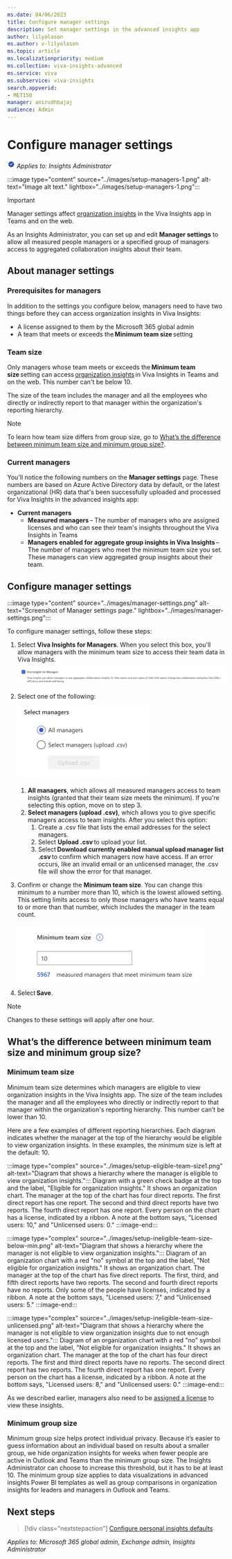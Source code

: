 ```yaml
---
ms.date: 04/06/2023
title: Configure manager settings
description: Set manager settings in the advanced insights app
author: lilyolason
ms.author: v-lilyolason
ms.topic: article
ms.localizationpriority: medium 
ms.collection: viva-insights-advanced 
ms.service: viva 
ms.subservice: viva-insights 
search.appverid: 
- MET150 
manager: anirudhbajaj
audience: Admin
---
```


# Configure manager settings

![insights admin](../images/applies-to-insights-admin.png) *Applies to: Insights Administrator*

:::image type="content" source="../images/setup-managers-1.png" alt-text="Image alt text." lightbox="../images/setup-managers-1.png":::

>[!Important]
> Manager settings affect [organization insights](../../org-team-insights/org-insights.md) in the Viva Insights app in Teams and on the web.

As an Insights Administrator, you can set up and edit **Manager settings** to allow all measured people managers or a specified group of managers access to aggregated collaboration insights about their team.

## About manager settings

### Prerequisites for managers

In addition to the settings you configure below, managers need to have two things before they can access organization insights in Viva Insights:

* A license assigned to them by the Microsoft 365 global admin
* A team that meets or exceeds the **Minimum team size** setting

### Team size

Only managers whose team meets or exceeds the **Minimum team size** setting can access [organization insights](../../org-team-insights/org-insights.md) in Viva Insights in Teams and on the web. This number can't be below 10.

The size of the team includes the manager and all the employees who directly or indirectly report to that manager within the organization's reporting hierarchy. 

>[!Note]
>To learn how team size differs from group size, go to [What’s the difference between minimum team size and minimum group size?](#whats-the-difference-between-minimum-team-size-and-minimum-group-size).

### Current managers

You'll notice the following numbers on the **Manager settings** page. These numbers are based on Azure Active Directory data by default, or the latest organizational (HR) data that's been successfully uploaded and processed for Viva Insights in the advanced insights app:

* **Current managers**
    * **Measured managers** – The number of managers who are assigned licenses and who can see their team's insights throughout the Viva Insights in Teams
    * **Managers enabled for aggregate group insights in Viva Insights** – The number of managers who meet the minimum team size you set. These managers can view aggregated group insights about their team.

## Configure manager settings


:::image type="content" source="../images/manager-settings.png" alt-text="Screenshot of Manager settings page." lightbox="../images/manager-settings.png":::

To configure manager settings, follow these steps:

1. Select **Viva Insights for Managers**. When you select this box, you'll allow managers with the minimum team size to access their team data in Viva Insights.
![Screenshot that shows the Manager settings page.](../images/manager-settings-check-box.png)

1. Select one of the following:

    ![Manager settings](../images/manager-settings-select-managers.png)
    1.  **All managers**, which allows all measured managers access to team insights (granted that their team size meets the minimum). If you're selecting this option, move on to step 3.
    1. **Select managers (upload .csv)**, which allows you to give specific managers access to team insights. After you select this option:
        1. Create a .csv file that lists the email addresses for the select managers.
        1. Select **Upload .csv** to upload your list.
        1. Select **Download currently enabled manual upload manager list .csv** to confirm which managers now have access. If an error occurs, like an invalid email or an unlicensed manager, the .csv file will show the error for that manager.
3. Confirm or change the **Minimum team size**. You can change this minimum to a number more than 10, which is the lowest allowed setting. This setting limits access to only those managers who have teams equal to or more than that number, which includes the manager in the team count.

    ![Screenshot that shows Set team size option.](../images/manager-settings-set-min-team-size.png)

4. Select **Save**.

>[!Note] 
> Changes to these settings will apply after one hour.

## What’s the difference between minimum team size and minimum group size?
 
### Minimum team size

Minimum team size determines which managers are eligible to view organization insights in the Viva Insights app. The size of the team includes the manager and all the employees who directly or indirectly report to that manager within the organization's reporting hierarchy. This number can’t be lower than 10.

Here are a few examples of different reporting hierarchies. Each diagram indicates whether the manager at the top of the hierarchy would be eligible to view organization insights. In these examples, the minimum size is left at the default: 10.

:::image type="complex" source="../images/setup-eligible-team-size1.png" alt-text="Diagram that shows a hierarchy where the manager is eligible to view organization insights.":::
   Diagram with a green check badge at the top and the label, "Eligible for organization insights." It shows an organization chart. The manager at the top of the chart has four direct reports. The first direct report has one report. The second and third direct reports have two reports. The fourth direct report has one report. Every person on the chart has a license, indicated by a ribbon. A note at the bottom says, "Licensed users: 10," and "Unlicensed users: 0."
:::image-end:::

:::image type="complex" source="../images/setup-ineligible-team-size-below-min.png" alt-text="Diagram that shows a hierarchy where the manager is not eligible to view organization insights.":::
   Diagram of an organization chart with a red "no" symbol at the top and the label, "Not eligible for organization insights." It shows an organization chart. The manager at the top of the chart has five direct reports. The first, third, and fifth direct reports have two reports. The second and fourth direct reports have no reports. Only some of the people have licenses, indicated by a ribbon. A note at the bottom says, "Licensed users: 7," and "Unlicensed users: 5."
:::image-end:::

:::image type="complex" source="../images/setup-ineligible-team-size-unlicensed.png" alt-text="Diagram that shows a hierarchy where the manager is not eligible to view organization insights due to not enough licensed users.":::
   Diagram of an organization chart with a red "no" symbol at the top and the label, "Not eligible for organization insights." It shows an organization chart. The manager at the top of the chart has four direct reports. The first and third direct reports have no reports. The second direct report has two reports. The fourth direct report has one report. Every person on the chart has a license, indicated by a ribbon. A note at the bottom says, "Licensed users: 8," and "Unlicensed users: 0."
:::image-end:::

As we described earlier, managers also need to be [assigned a license](assign-licenses.md) to view these insights.

### Minimum group size

Minimum group size helps protect individual privacy. Because it’s easier to guess information about an individual based on results about a smaller group, we hide organization insights for weeks when fewer people are active in Outlook and Teams than the minimum group size. The Insights Administrator can choose to increase this threshold, but it has to be at least 10. The minimum group size applies to data visualizations in advanced insights Power BI templates as well as group comparisons in organization insights for leaders and managers in Outlook and Teams.

## Next steps

> [!div class="nextstepaction"]
> [Configure personal insights defaults
](configure-personal-insights.md)

*Applies to: Microsoft 365 global admin, Exchange admin, Insights Administrator*
